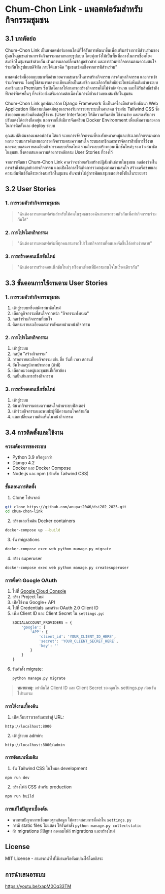 # Chum-Chon Link - แพลตฟอร์มสำหรับกิจกรรมชุมชน

## 3.1 บทคัดย่อ

Chum-Chon Link เป็นแพลตฟอร์มออนไลน์ที่ได้รับการพัฒนาขึ้นเพื่อเสริมสร้างการมีส่วนร่วมของผู้คนในชุมชนผ่านการจัดกิจกรรมหลากหลายรูปแบบ โดยมุ่งหวังให้เป็นพื้นที่กลางในการเชื่อมโยงสมาชิกในชุมชนเข้าด้วยกัน ผ่านการแลกเปลี่ยนข้อมูลข่าวสาร และการร่วมทำกิจกรรมตามความสนใจร่วมกันในรูปแบบดิจิทัล ภายใต้แนวคิด “ชุมชนเข้มแข็งจากการมีส่วนร่วม”

แพลตฟอร์มนี้ออกแบบมาเพื่ออำนวยความสะดวกในการสร้างกิจกรรม การค้นหากิจกรรม และการเข้าร่วมกิจกรรม โดยผู้ใช้สามารถลงทะเบียนเพื่อเป็นสมาชิก และเลือกรับสิทธิประโยชน์เพิ่มเติมผ่านระบบสมาชิกแบบ Premium ซึ่งเปิดโอกาสให้สามารถสร้างกิจกรรมได้ไม่จำกัดจำนวน และได้รับสิทธิ์เข้าถึงฟีเจอร์พิเศษอื่นๆ ที่จะช่วยส่งเสริมความต่อเนื่องในการมีส่วนร่วมของสมาชิกในชุมชน

Chum-Chon Link ถูกพัฒนาด้วย Django Framework ซึ่งเป็นเครื่องมือสำหรับพัฒนา Web Application ที่มีความปลอดภัยสูงและรองรับการขยายระบบในอนาคต ร่วมกับ Tailwind CSS ซึ่งช่วยออกแบบส่วนติดต่อผู้ใช้งาน (User Interface) ให้มีความทันสมัย ใช้งานง่าย และรองรับการปรับแต่งได้อย่างยืดหยุ่น นอกจากนี้ยังมีการจัดเตรียม Docker Environment เพื่อเพิ่มความสะดวกในการติดตั้งและ deploy ระบบ

คุณสมบัติเด่นของแพลตฟอร์ม ได้แก่ ระบบการจัดกิจกรรมที่รองรับหมวดหมู่และประเภทกิจกรรมหลากหลาย ระบบการค้นหาและกรองกิจกรรมตามความสนใจ ระบบสมาชิกและการจัดการสิทธิ์การใช้งาน และระบบแสดงรายละเอียดกิจกรรมแบบเรียลไทม์ รวมถึงระบบสร้างคอนเน็กชันใหม่ๆ ระหว่างสมาชิกในชุมชน ซึ่งตอบสนองความต้องการหลักตาม User Stories ที่วางไว้

จากการพัฒนา Chum-Chon Link คาดว่าจะช่วยเสริมสร้างปฏิสัมพันธ์ภายในชุมชน ลดช่องว่างในการเข้าถึงข้อมูลข่าวสารกิจกรรม และเปิดโอกาสให้เกิดการรวมกลุ่มตามความสนใจ สร้างเครือข่ายและความสัมพันธ์อันดีระหว่างสมาชิกในชุมชน อันจะนำไปสู่การพัฒนาชุมชนอย่างยั่งยืนในระยะยาว

## 3.2 User Stories

### 1. การรวมตัวทำกิจกรรมชุมชน
> "ฉันต้องการแพลตฟอร์มสำหรับให้คนในชุมชนของฉันสามารถรวมตัวกันเพื่อทำกิจกรรมร่วมกันได้"

### 2. การโปรโมทกิจกรรม
> "ฉันต้องการแพลตฟอร์มที่ทุกคนสามารถโปรโมทกิจกรรมที่ตนเองจัดขึ้นได้อย่างง่ายดาย"

### 3. การสร้างคอนเน็กชันใหม่
> "ฉันต้องการสร้างคอนเน็กชันใหม่ๆ หรือหาเพื่อนที่มีความสนใจในเรื่องเดียวกัน"

## 3.3 ขั้นตอนการใช้งานตาม User Stories

### 1. การรวมตัวทำกิจกรรมชุมชน
1. เข้าสู่ระบบหรือสมัครสมาชิกใหม่
2. เลือกดูกิจกรรมที่สนใจจากหน้า "กิจกรรมทั้งหมด"
3. กดเข้าร่วมกิจกรรมที่สนใจ
4. ติดตามรายละเอียดและการอัพเดทผ่านหน้ากิจกรรม

### 2. การโปรโมทกิจกรรม
1. เข้าสู่ระบบ
2. กดปุ่ม "สร้างกิจกรรม"
3. กรอกรายละเอียดกิจกรรม เช่น ชื่อ วันที่ เวลา สถานที่
4. อัพโหลดรูปภาพประกอบ (ถ้ามี)
5. เลือกหมวดหมู่และชุมชนที่เกี่ยวข้อง
6. กดยืนยันการสร้างกิจกรรม

### 3. การสร้างคอนเน็กชันใหม่
1. เข้าสู่ระบบ
2. ค้นหากิจกรรมตามความสนใจผ่านระบบฟิลเตอร์
3. เข้าร่วมกิจกรรมและพบปะผู้ที่มีความสนใจคล้ายกัน
4. แลกเปลี่ยนความคิดเห็นในหน้ากิจกรรม

## 3.4 การติดตั้งและใช้งาน

### ความต้องการของระบบ
- Python 3.9 หรือสูงกว่า
- Django 4.2
- Docker และ Docker Compose
- Node.js และ npm (สำหรับ Tailwind CSS)

### ขั้นตอนการติดตั้ง

1. Clone โปรเจกต์
```bash
git clone https://github.com/anupat2046/dsi202_2025.git
cd chum-chon-link
```

2. สร้างและเริ่มต้น Docker containers
```bash
docker-compose up --build
```

3. รัน migrations
```bash
docker-compose exec web python manage.py migrate
```

4. สร้าง superuser
```bash
docker-compose exec web python manage.py createsuperuser


```
### การตั้งค่า Google OAuth

1. ไปที่ [Google Cloud Console](https://console.cloud.google.com)
2. สร้าง Project ใหม่
3. เปิดใช้งาน Google+ API
4. ไปที่ Credentials และสร้าง OAuth 2.0 Client ID
5. เพิ่ม Client ID และ Client Secret ใน `settings.py`:
   ```python
   SOCIALACCOUNT_PROVIDERS = {
       'google': {
           'APP': {
               'client_id': 'YOUR_CLIENT_ID_HERE',
               'secret': 'YOUR_CLIENT_SECRET_HERE',
               'key': ''
           }
       }
   }
   ```
6. รันคำสั่ง migrate:
   ```bash
   python manage.py migrate
   ```

> **หมายเหตุ:** อย่าลืมใส่ Client ID และ Client Secret ของคุณใน settings.py ก่อนรันโปรแกรม

### การใช้งานเบื้องต้น

1. เปิดเว็บบราวเซอร์และเข้าสู่ URL:
```
http://localhost:8000
```

2. เข้าสู่ระบบ admin:
```
http://localhost:8000/admin
```

### การพัฒนาเพิ่มเติม

1. รัน Tailwind CSS ในโหมด development
```bash
npm run dev
```

2. สร้างไฟล์ CSS สำหรับ production
```bash
npm run build
```

### การแก้ไขปัญหาเบื้องต้น

- หากพบปัญหาการเชื่อมต่อฐานข้อมูล ให้ตรวจสอบการตั้งค่าใน `settings.py`
- กรณี static files ไม่แสดง ให้รันคำสั่ง `python manage.py collectstatic`
- ถ้า migrations มีปัญหา ลองลบไฟล์ migrations และสร้างใหม่

## License
MIT License - สามารถนำไปใช้งานหรือดัดแปลงได้โดยอิสระ

## การนำเสนอระบบ
https://youtu.be/xapM0Oq33TM
